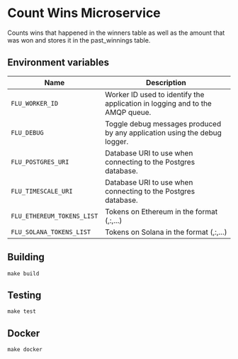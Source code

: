 
# Count Wins Microservice

Counts wins that happened in the winners table as well as the amount
that was won and stores it in the past_winnings table.

## Environment variables

|            Name            |                                  Description
|----------------------------|--------------------------------------------------------------------------------|
| `FLU_WORKER_ID`            | Worker ID used to identify the application in logging and to the AMQP queue.   |
| `FLU_DEBUG`                | Toggle debug messages produced by any application using the debug logger.      |
| `FLU_POSTGRES_URI`         | Database URI to use when connecting to the Postgres database.                  |
| `FLU_TIMESCALE_URI`        | Database URI to use when connecting to the Postgres database.                  |
| `FLU_ETHEREUM_TOKENS_LIST` | Tokens on Ethereum in the format (<contract addr>,<token name>:<decimals>,...) |
| `FLU_SOLANA_TOKENS_LIST`   | Tokens on Solana in the format (<contract addr>,<token name>:<decimals>,...)   |

## Building

	make build

## Testing

	make test

## Docker

	make docker
